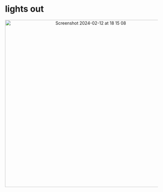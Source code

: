 # lights out
<center>
<img width="549" alt="Screenshot 2024-02-12 at 18 15 08" src="https://github.com/vreabernardo/lights-out/assets/45080358/0f0de425-445b-4095-afa3-a1cf89ed31a3">
</center>
